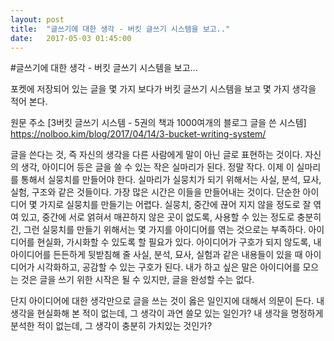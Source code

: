 ```yaml
---
layout: post
title:  "글쓰기에 대한 생각 - 버킷 글쓰기 시스템을 보고.."
date:   2017-05-03 01:45:00
---
```


#글쓰기에 대한 생각 - 버킷 글쓰기 시스템을 보고...

포켓에 저장되어 있는 글을 몇 가지 보다가 버킷 글쓰기 시스템을 보고 몇 가지 생각을 적어 본다.

원문 주소
[3버킷 글쓰기 시스템 - 5권의 책과 1000여개의 블로그 글을 쓴 시스템] https://nolboo.kim/blog/2017/04/14/3-bucket-writing-system/

  글을 쓴다는 것, 즉 자신의 생각을 다른 사람에게 말이 아닌 글로 표현하는 것이다. 자신의 생각, 아이디어 등은 글을 쓸 수 있는 작은 실마리가 된다. 정말 작다. 이제 이 실마리를 통해서 실뭉치를 만들어야 한다. 실마리가 실뭉치가 되기 위해서는 사실, 분석, 묘사, 실험, 구조와 같은 것들이다.
  가장 많은 시간은 이들을 만들어내는 것이다. 단순한 아이디어 몇 가지로 실뭉치를 만들기는 어렵다. 실뭉치, 중간에 끊어 지지 않을 정도로 잘 엮여 있고, 중간에 서로 얽혀서 매끈하지 않은 곳이 없도록, 사용할 수 있는 정도로 충분히 긴, 그런 실뭉치를 만들기 위해서는 몇 가지를 아이디어를 엮는 것으로는 부족하다. 아이디어를 현실화, 가시화할 수 있도록 할 필요가 있다. 아이디어가 구호가 되지 않도록, 내 아이디어를 든든하게 뒷받침해 줄 사실, 분석, 묘사, 실험과 같은 내용들이 있을 때 아이디어가 시각화하고, 공감할 수 있는 구호가 된다.
  내가 하고 싶은 말은 아이디어를 모으는 것은 글을 쓰기 위한 시작은 될 수 있지만, 글을 완성할 수는 없다.

  단지 아이디어에 대한 생각만으로 글을 쓰는 것이 옳은 일인지에 대해서 의문이 든다. 내 생각을 현실화해 본 적이 없는데, 그 생각이 과연 쓸모 있는 일인가? 내 생각을 명정하게 분석한 적이 없는데, 그 생각이 충분히 가치있는 것인가?
